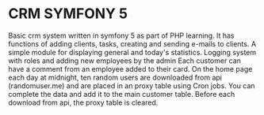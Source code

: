 # CRM SYMFONY 5

<p>Basic crm system written in symfony 5 as part of PHP learning. It has functions of adding clients, tasks, creating and sending e-mails to clients. A simple module for displaying general and today's statistics.
Logging system with roles and adding new employees by the admin
Each customer can have a comment from an employee added to their card.
On the home page each day at midnight, ten random users are downloaded from api (randomuser.me) and are placed in an proxy table using Cron jobs. You can complete the data and add it to the main customer table. Before each download from api, the proxy table is cleared.
</p>
